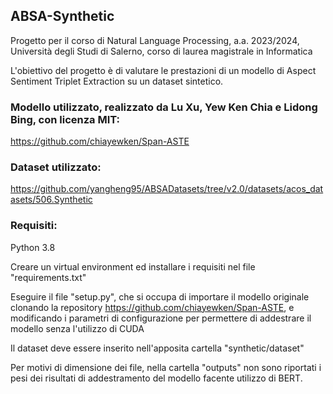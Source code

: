 ## ABSA-Synthetic
Progetto per il corso di Natural Language Processing, a.a. 2023/2024, Università degli Studi di Salerno, corso di laurea magistrale in Informatica

L'obiettivo del progetto è di valutare le prestazioni di un modello di Aspect Sentiment Triplet Extraction su un dataset sintetico.

### Modello utilizzato, realizzato da Lu Xu, Yew Ken Chia e Lidong Bing, con licenza MIT:

https://github.com/chiayewken/Span-ASTE

### Dataset utilizzato:

https://github.com/yangheng95/ABSADatasets/tree/v2.0/datasets/acos_datasets/506.Synthetic

### Requisiti:
Python 3.8

Creare un virtual environment ed installare i requisiti nel file "requirements.txt"

Eseguire il file "setup.py", che si occupa di importare il modello originale clonando la repository https://github.com/chiayewken/Span-ASTE,
e modificando i parametri di configurazione per permettere di addestrare il modello senza l'utilizzo di CUDA

Il dataset deve essere inserito nell'apposita cartella "synthetic/dataset"

Per motivi di dimensione dei file, nella cartella "outputs" non sono riportati i pesi dei risultati di addestramento del modello facente utilizzo di BERT.